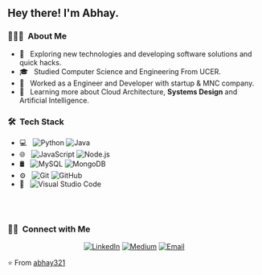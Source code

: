 <h2> Hey there! I'm Abhay.</h2>

<h3> 👨🏻‍💻 &nbsp;About Me </h3>

- 🤔 &nbsp; Exploring new technologies and developing software solutions and quick hacks.
- 🎓 &nbsp; Studied Computer Science and Engineering From UCER.
- 💼 &nbsp; Worked as a Engineer and Developer with startup & MNC company.
- 🌱 &nbsp; Learning more about Cloud Architecture, **Systems Design** and Artificial Intelligence.

<h3> 🛠 &nbsp;Tech Stack</h3>

- 💻 &nbsp;
  ![Python](https://img.shields.io/badge/-Python-333333?style=flat&logo=python)
  ![Java](https://img.shields.io/badge/-Java-333333?style=flat&logo=Java&logoColor=007396)
- 🌐 &nbsp;
  ![JavaScript](https://img.shields.io/badge/-JavaScript-333333?style=flat&logo=javascript)
  ![Node.js](https://img.shields.io/badge/-Node.js-333333?style=flat&logo=node.js)
- 🛢 &nbsp;
  ![MySQL](https://img.shields.io/badge/-MySQL-333333?style=flat&logo=mysql)
  ![MongoDB](https://img.shields.io/badge/-MongoDB-333333?style=flat&logo=mongodb)
- ⚙️ &nbsp;
  ![Git](https://img.shields.io/badge/-Git-333333?style=flat&logo=git)
  ![GitHub](https://img.shields.io/badge/-GitHub-333333?style=flat&logo=github)
- 🔧 &nbsp;
  ![Visual Studio Code](https://img.shields.io/badge/-Visual%20Studio%20Code-333333?style=flat&logo=visual-studio-code&logoColor=007ACC)

<br/>
<!-- 
<a href="https://github.com/AVS1508">
  <img height="180em" src="https://github-readme-stats.vercel.app/api?username=AVS1508&theme=buefy&show_icons=true" />
  <img height="180em" src="https://github-readme-stats.vercel.app/api/top-langs/?username=AVS1508&theme=buefy&layout=compact" />
</a>
 -->
<br/>

<h3> 🤝🏻 &nbsp;Connect with Me </h3>

<p align="center">
<a href="https://www.linkedin.com/in/abhay-chaudhary/"><img alt="LinkedIn" src="https://img.shields.io/badge/LinkedIn-Abhay%20kumar%20chaudhary-blue?style=flat-square&logo=linkedin"></a>
<a href="https://medium.com/@abhaykumarchaudhary3"><img alt="Medium" src="https://img.shields.io/badge/Medium-Abhay%20Kumar%20Chaudhary-black?style=flat-square&logo=medium"></a>
<a href="mailto:abhaykumarchaudhary3@gmail.com"><img alt="Email" src="https://img.shields.io/badge/Email-abhaykumarchaudhary3@gmail.com-blue?style=flat-square&logo=gmail"></a>
</p>

⭐️ From [abhay321](https://github.com/abhay321/)
